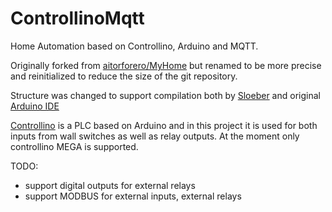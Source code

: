 # ControllinoMqtt
Home Automation based on Controllino, Arduino and MQTT.

Originally forked from [aitorforero/MyHome](https://github.com/aitorforero/MyHome) but renamed to be more precise and reinitialized to reduce the size of the git repository. 

Structure was changed to support compilation both by [Sloeber](https://eclipse.baeyens.it/) and original [Arduino IDE](https://www.arduino.cc/en/Main/Software)

[Controllino](https://www.controllino.biz/product/controllino-mega/) is a PLC based on Arduino and in this project it is used for  both inputs from wall switches as well as relay outputs. At the moment only controllino MEGA is supported.

TODO: 
- support digital outputs for external relays
- support MODBUS for external inputs, external relays

